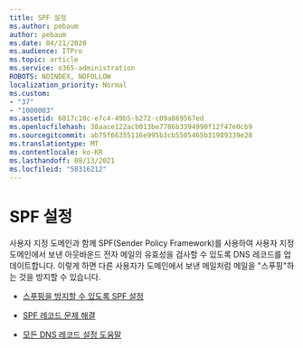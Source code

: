 ```yaml
---
title: SPF 설정
ms.author: pebaum
author: pebaum
ms.date: 04/21/2020
ms.audience: ITPro
ms.topic: article
ms.service: o365-administration
ROBOTS: NOINDEX, NOFOLLOW
localization_priority: Normal
ms.custom:
- "37"
- "1000003"
ms.assetid: 6817c10c-e7c4-49b5-b272-c09a869567ed
ms.openlocfilehash: 38aace122acb013be7786b3394990f12f47e0cb9
ms.sourcegitcommit: ab75f66355116e995b3cb5505465b31989339e28
ms.translationtype: MT
ms.contentlocale: ko-KR
ms.lasthandoff: 08/13/2021
ms.locfileid: "58316212"
---
```

# <a name="set-up-spf"></a>SPF 설정

사용자 지정 도메인과 함께 SPF(Sender Policy Framework)를 사용하여 사용자 지정 도메인에서 보낸 아웃바운드 전자 메일의 유효성을 검사할 수 있도록 DNS 레코드를 업데이트합니다. 이렇게 하면 다른 사용자가 도메인에서 보낸 메일처럼 메일을 "스푸핑"하는 것을 방지할 수 있습니다.
  
- [스푸핑을 방지할 수 있도록 SPF 설정](https://docs.microsoft.com/microsoft-365/security/office-365-security/set-up-spf-in-office-365-to-help-prevent-spoofing)

- [SPF 레코드 문제 해결](https://docs.microsoft.com/microsoft-365/security/office-365-security/how-office-365-uses-spf-to-prevent-spoofing#SPFTroubleshoot)

- [모든 DNS 레코드 설정 도움말](https://docs.microsoft.com/microsoft-365/admin/get-help-with-domains/create-dns-records-at-any-dns-hosting-provider)
